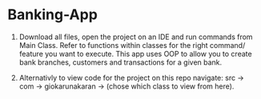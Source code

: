 # Banking-App

1) Download all files, open the project on an IDE and run commands from Main Class. Refer to functions within classes for the right command/ feature you want to execute. This app uses OOP to allow you to create bank branches, customers and transactions for a given bank.

2) Alternativly to view code for the project on this repo navigate: src -> com -> giokarunakaran -> (chose which class to view from here).
